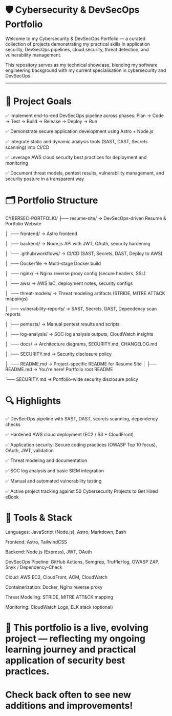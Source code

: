 # 🛡️ Cybersecurity & DevSecOps Portfolio
Welcome to my Cybersecurity & DevSecOps Portfolio — a curated collection of projects demonstrating my practical skills in application security, DevSecOps pipelines, cloud security, threat detection, and vulnerability management.

This repository serves as my technical showcase, blending my software engineering background with my current specialisation in cybersecurity and DevSecOps.

---

# 🎯 Project Goals
✅ Implement end-to-end DevSecOps pipeline across phases: Plan → Code → Test → Build → Release → Deploy → Run

✅ Demonstrate secure application development using Astro + Node.js

✅ Integrate static and dynamic analysis tools (SAST, DAST, Secrets scanning) into CI/CD

✅ Leverage AWS cloud security best practices for deployment and monitoring

✅ Document threat models, pentest results, vulnerability management, and security posture in a transparent way


# 🗂️ Portfolio Structure
CYBERSEC-PORTFOLIO/
├── resume-site/                 → DevSecOps-driven Resume & Portfolio Website

│   ├── frontend/                → Astro frontend

│   ├── backend/                 → Node.js API with JWT, OAuth, security hardening

│   ├── .github/workflows/       → CI/CD (SAST, Secrets, DAST, Deploy to AWS)

│   ├── Dockerfile               → Multi-stage Docker build

│   ├── nginx/                   → Nginx reverse proxy config (secure headers, SSL)

│   ├── aws/                     → AWS IaC, deployment notes, security configs

│   ├── threat-models/           → Threat modeling artifacts (STRIDE, MITRE ATT&CK mappings)

│   ├── vulnerability-reports/   → SAST, Secrets, DAST, Dependency scan reports

│   ├── pentests/                → Manual pentest results and scripts

│   ├── log-analysis/            → SOC log analysis outputs, CloudWatch insights

│   ├── docs/                    → Architecture diagrams, SECURITY.md, CHANGELOG.md

│   ├── SECURITY.md              → Security disclosure policy

│   └── README.md                → Project-specific README for Resume Site
│
├── README.md                    → You're here! Portfolio root README

└── SECURITY.md                  → Portfolio-wide security disclosure policy


# 🔍 Highlights
✅ DevSecOps pipeline with SAST, DAST, secrets scanning, dependency checks

✅ Hardened AWS cloud deployment (EC2 / S3 + CloudFront)

✅ Application security: Secure coding practices (OWASP Top 10 focus), OAuth, JWT, validation

✅ Threat modeling and documentation

✅ SOC log analysis and basic SIEM integration

✅ Manual and automated vulnerability testing

✅ Active project tracking against 50 Cybersecurity Projects to Get Hired eBook


# 🚀 Tools & Stack
Languages: JavaScript (Node.js), Astro, Markdown, Bash

Frontend: Astro, TailwindCSS

Backend: Node.js (Express), JWT, OAuth

DevSecOps Pipeline: GitHub Actions, Semgrep, TruffleHog, OWASP ZAP, Snyk / Dependency-Check

Cloud: AWS EC2, CloudFront, ACM, CloudWatch

Containerization: Docker, Nginx reverse proxy

Threat Modeling: STRIDE, MITRE ATT&CK mapping

Monitoring: CloudWatch Logs, ELK stack (optional)


# 🚧 This portfolio is a live, evolving project — reflecting my ongoing learning journey and practical application of security best practices.
# Check back often to see new additions and improvements!
